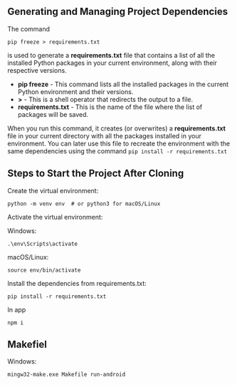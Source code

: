 ## Generating and Managing Project Dependencies

The command 
```
pip freeze > requirements.txt
``` 
is used to generate a **requirements.txt** file that contains a list of all the installed Python packages in your current environment, along with their respective versions.


- **pip freeze** - This command lists all the installed packages in the current Python environment and their versions.
- **>** - This is a shell operator that redirects the output to a file.
- **requirements.txt** - This is the name of the file where the list of packages will be saved.

When you run this command, it creates (or overwrites) a **requirements.txt** file in your current directory with all the packages installed in your environment. You can later use this file to recreate the environment with the same dependencies using the command ```pip install -r requirements.txt```

## Steps to Start the Project After Cloning


Create the virtual environment:


```
python -m venv env  # or python3 for macOS/Linux
```

Activate the virtual environment:

Windows:
```
.\env\Scripts\activate
```

macOS/Linux:
```
source env/bin/activate
```

Install the dependencies from requirements.txt:
```
pip install -r requirements.txt
```

In app 
```
npm i
```

## Makefiel
Windows:
```
mingw32-make.exe Makefile run-android
```

